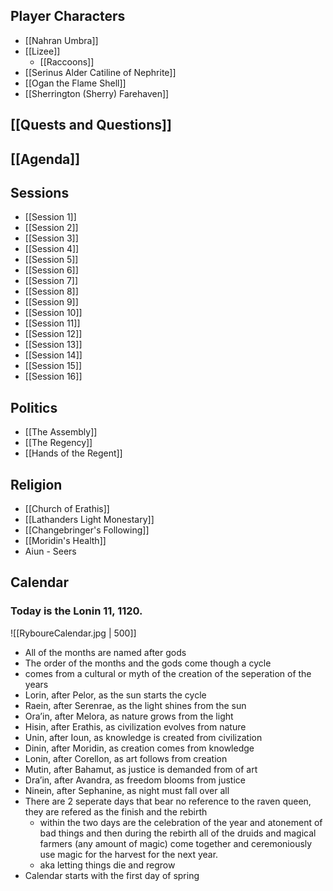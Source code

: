 
## Player Characters
-   [[Nahran Umbra]]
-   [[Lizee]]
	-   [[Raccoons]]
-   [[Serinus Alder Catiline of Nephrite]]
-   [[Ogan the Flame Shell]]
-   [[Sherrington (Sherry) Farehaven]]

## [[Quests and Questions]]

## [[Agenda]]

## Sessions
- [[Session 1]]
- [[Session 2]]
- [[Session 3]]
- [[Session 4]]
- [[Session 5]]
- [[Session 6]]
- [[Session 7]]
- [[Session 8]]
- [[Session 9]]
- [[Session 10]]
- [[Session 11]]
- [[Session 12]]
- [[Session 13]]
- [[Session 14]]
- [[Session 15]]
- [[Session 16]]

## Politics
-  [[The Assembly]]
-  [[The Regency]]
-  [[Hands of the Regent]]

## Religion
-   [[Church of Erathis]]
-   [[Lathanders Light Monestary]]
-   [[Changebringer's Following]]
-   [[Moridin's Health]]
-   Aiun - Seers

## Calendar
### Today is the Lonin 11, 1120.

![[RyboureCalendar.jpg | 500]]
* All of the months are named after gods
* The order of the months and the gods come though a cycle
* comes from a cultural or myth of the creation of the seperation of the years
* Lorin, after Pelor, as the sun starts the cycle 
* Raein, after Serenrae, as the light shines from the sun 
* Ora’in, after Melora, as nature grows from the light 
* Hisin, after Erathis, as civilization evolves from nature 
* Unin, after Ioun, as knowledge is created from civilization 
* Dinin, after Moridin, as creation comes from knowledge 
* Lonin, after Corellon, as art follows from creation 
* Mutin, after Bahamut, as justice is demanded from of art 
* Dra’in, after Avandra, as freedom blooms from justice 
* Ninein, after Sephanine, as night must fall over all
* There are 2 seperate days that bear no reference to the raven queen, they are refered as the finish and the rebirth
	* within the two days are the celebration of the year and atonement of bad things and then during the rebirth all of the druids and magical farmers (any amount of magic) come together and ceremoniously use magic for the harvest for the next year.
	* aka letting things die and regrow
* Calendar starts with the first day of spring